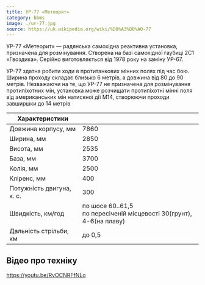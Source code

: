 ```yaml
---
title: УР-77 «Метеорит»
category: bbms
image: ./ur-77.jpg
source: https://uk.wikipedia.org/wiki/%D0%A3%D0%A0-77
---
```


УР-77 «Метеорит» — радянська самохідна реактивна установка, призначена для розмінування. Створена на базі самохідної гаубиці 2С1 «Гвоздика». Серійно виготовляється від 1978 року на заміну УР-67.

УР-77 здатна робити ходи в протитанкових мінних полях під час бою. Ширина проходу складає близько 6 метрів, а довжина від 80 до 90 метрів. Незважаючи на те, що УР-77 не призначена для розмінування протипіхотних мін, установка може розчищати протипіхотні мінні поля від американських мін натискної дії М14, створюючи проходи завширшки до 14 метрів

| Характеристики            |                                                                           |
| ------------------------- | ------------------------------------------------------------------------- |
| Довжина корпусу, мм       | 7860                                                                      |
| Ширина, мм                | 2850                                                                      |
| Висота, мм                | 2535                                                                      |
| База, мм                  | 3700                                                                      |
| Колія, мм                 | 2500                                                                      |
| Кліренс, мм               | 400                                                                       |
| Потужність двигуна, к. с. | 300                                                                       |
| Швидкість, км/год         | по шосе 60..61,5 <br/> по пересіченій місцевості 30(грунт), 4-6(на плаву) |
| Дальність стрільби, км    | до 0,5                                                                    |

## Відео про техніку

https://youtu.be/RvOCNRFfNLo
